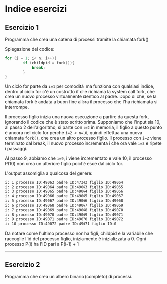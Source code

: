 # Indice esercizi
## Esercizio 1
Programma che crea una catena di processi tramite la chiamata fork()

Spiegazione del codice:
```C
for (i = 1; i< n; i++){
		if (childpid = fork()){
			break;
		}
}
```
Un ciclo for parte da `i=1` per comodità, ma funziona con qualsiasi indice, dentro al ciclo for c'è un costrutto if che richiama la system call fork, che crea un nuovo processo virtualmente identico al padre. Dopo di ché, se la chiamata fork è andata a buon fine allora il processo che l'ha richiamata si interrompe.

Il processo figlio inizia una nuova esecuzione a partire da questa fork, ignorando il codice che è stato scritto prima.
Supponiamo che l'input sia 10, al passo 2 dell'algoritmo, si parte con `i=2` in memoria, il figlio a questo punto è ancora nel ciclo for perché `i=2 < n=10`, quindi effettua una nuova chiamata `fork()`, che crea un altro processo figlio. Il processo con `i=2` viene terminato dal break, il nuovo processo incrementa i che ora vale `i=3` e ripete i passaggi.

Al passo 9, abbiamo che `i=9`, i viene incrementato e vale 10, il processo P(10) non crea un ulteriore figlio poiché esce dal ciclo for.

L'output assomiglia a qualcosa del genere:
```bash
i: 1 processo ID:49063 padre ID:47343 figlio ID:49064
i: 2 processo ID:49064 padre ID:49063 figlio ID:49065
i: 3 processo ID:49065 padre ID:49064 figlio ID:49066
i: 4 processo ID:49066 padre ID:49065 figlio ID:49067
i: 5 processo ID:49067 padre ID:49066 figlio ID:49068
i: 6 processo ID:49068 padre ID:49067 figlio ID:49069
i: 7 processo ID:49069 padre ID:49068 figlio ID:49070
i: 8 processo ID:49070 padre ID:49069 figlio ID:49071
i: 9 processo ID:49071 padre ID:49070 figlio ID:49072
i: 10 processo ID:49072 padre ID:49071 figlio ID:0
```

Da notare come l'ultimo processo non ha figli, childpid è la variabile che raccoglie l'id del processo figlio, inizialmente è inizializzata a 0.
Ogni processo P(i) ha l'ID pari a P(i-1) + 1

___

## Esercizio 2
Programma che crea un albero binario (completo) di processi.
